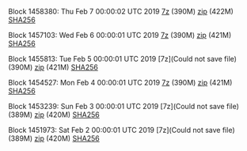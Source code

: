 Block 1458380: Thu Feb  7 00:00:02 UTC 2019 [7z](https://transfer.sh/VESyk/bootstrap.dat.20190207.7z) (390M) [zip](https://transfer.sh/10KyQj/bootstrap.dat.20190207.zip) (422M) [SHA256](https://transfer.sh/pn6im/sha256.txt)

Block 1457103: Wed Feb  6 00:00:01 UTC 2019 [7z](https://transfer.sh/753g4/bootstrap.dat.20190206.7z) (390M) [zip](https://transfer.sh/Dz2OX/bootstrap.dat.20190206.zip) (421M) [SHA256](https://transfer.sh/4CXXl/sha256.txt)

Block 1455813: Tue Feb  5 00:00:01 UTC 2019 [7z](Could not save file) (390M) [zip]() (421M) [SHA256]()

Block 1454527: Mon Feb  4 00:00:01 UTC 2019 [7z](https://transfer.sh/FDJt7/bootstrap.dat.20190204.7z) (390M) [zip](https://transfer.sh/gmnvI/bootstrap.dat.20190204.zip) (421M) [SHA256](https://transfer.sh/S1oDN/sha256.txt)

Block 1453239: Sun Feb  3 00:00:01 UTC 2019 [7z](Could not save file) (389M) [zip]() (420M) [SHA256]()

Block 1451973: Sat Feb  2 00:00:01 UTC 2019 [7z](Could not save file) (389M) [zip]() (420M) [SHA256]()
